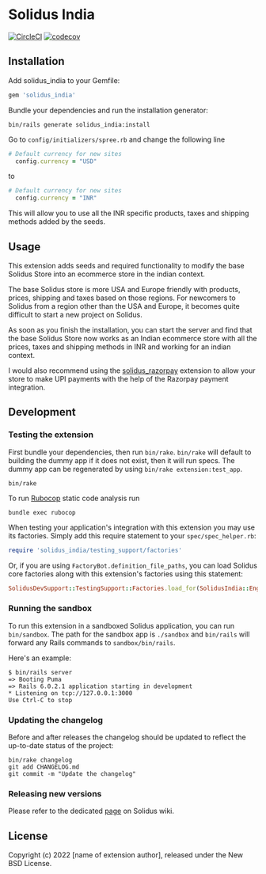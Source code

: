 # Solidus India

[![CircleCI](https://circleci.com/gh/solidusio-contrib/solidus_india.svg?style=shield)](https://circleci.com/gh/solidusio-contrib/solidus_india)
[![codecov](https://codecov.io/gh/solidusio-contrib/solidus_india/branch/master/graph/badge.svg)](https://codecov.io/gh/solidusio-contrib/solidus_india)

<!-- Explain what your extension does. -->

## Installation

Add solidus_india to your Gemfile:

```ruby
gem 'solidus_india'
```

Bundle your dependencies and run the installation generator:

```shell
bin/rails generate solidus_india:install
```

Go to `config/initializers/spree.rb` and change the following line

```ruby
# Default currency for new sites
  config.currency = "USD"
```

to

```ruby
# Default currency for new sites
  config.currency = "INR"
```

This will allow you to use all the INR specific products, taxes and shipping methods added by the seeds.

## Usage

This extension adds seeds and required functionality to modify the base Solidus Store into an ecommerce store in the indian context.

The base Solidus store is more USA and Europe friendly with products, prices, shipping and taxes based on those regions. For newcomers to Solidus from a region other than the USA and Europe, it becomes quite difficult to start a new project on Solidus.

As soon as you finish the installation, you can start the server and find that the base Solidus Store now works as an Indian ecommerce store with all the prices, taxes and shipping methods in INR and working for an indian context.

I would also recommend using the [solidus_razorpay](https://github.com/solidusio-contrib/solidus_razorpay) extension to allow your store to make UPI payments with the help of the Razorpay payment integration.

## Development

### Testing the extension

First bundle your dependencies, then run `bin/rake`. `bin/rake` will default to building the dummy
app if it does not exist, then it will run specs. The dummy app can be regenerated by using
`bin/rake extension:test_app`.

```shell
bin/rake
```

To run [Rubocop](https://github.com/bbatsov/rubocop) static code analysis run

```shell
bundle exec rubocop
```

When testing your application's integration with this extension you may use its factories.
Simply add this require statement to your `spec/spec_helper.rb`:

```ruby
require 'solidus_india/testing_support/factories'
```

Or, if you are using `FactoryBot.definition_file_paths`, you can load Solidus core
factories along with this extension's factories using this statement:

```ruby
SolidusDevSupport::TestingSupport::Factories.load_for(SolidusIndia::Engine)
```

### Running the sandbox

To run this extension in a sandboxed Solidus application, you can run `bin/sandbox`. The path for
the sandbox app is `./sandbox` and `bin/rails` will forward any Rails commands to
`sandbox/bin/rails`.

Here's an example:

```
$ bin/rails server
=> Booting Puma
=> Rails 6.0.2.1 application starting in development
* Listening on tcp://127.0.0.1:3000
Use Ctrl-C to stop
```

### Updating the changelog

Before and after releases the changelog should be updated to reflect the up-to-date status of
the project:

```shell
bin/rake changelog
git add CHANGELOG.md
git commit -m "Update the changelog"
```

### Releasing new versions

Please refer to the dedicated [page](https://github.com/solidusio/solidus/wiki/How-to-release-extensions) on Solidus wiki.

## License

Copyright (c) 2022 [name of extension author], released under the New BSD License.

